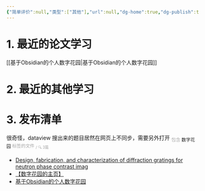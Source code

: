 ```yaml
---
{"简单评价":null,"类型":["其他"],"url":null,"dg-home":true,"dg-publish":true,"tags":["工具软件/数字花园","gardenEntry"],"permalink":"/【数字花园的主页】/","dgPassFrontmatter":true}
---
```




# 1. 最近的论文学习

[[基于Obsidian的个人数字花园\|基于Obsidian的个人数字花园]]


# 2. 最近的其他学习






# 3. 发布清单

很奇怪，dataview 搜出来的题目居然在网页上不同步，需要另外打开
<span><span><sub><font color="#A6A6A6">包含</font>  数字花园  <font color="#A6A6A6">标签的文件 <sub> / 🔍 3篇</sub></font></sub></span></span><span><ul class="dataview dataview-ul dataview-result-list-root-ul"><li class="dataview-result-list-li"><span><a data-href="Design, fabrication, and characterization of diffraction gratings for neutron phase contrast imag" href="Design, fabrication, and characterization of diffraction gratings for neutron phase contrast imag" class="internal-link" target="_blank" rel="noopener">Design, fabrication, and characterization of diffraction gratings for neutron phase contrast imag</a></span></li><li class="dataview-result-list-li"><span><a data-href="【数字花园的主页】" href="【数字花园的主页】" class="internal-link" target="_blank" rel="noopener">【数字花园的主页】</a></span></li><li class="dataview-result-list-li"><span><a data-href="基于Obsidian的个人数字花园" href="基于Obsidian的个人数字花园" class="internal-link" target="_blank" rel="noopener">基于Obsidian的个人数字花园</a></span></li></ul></span>













